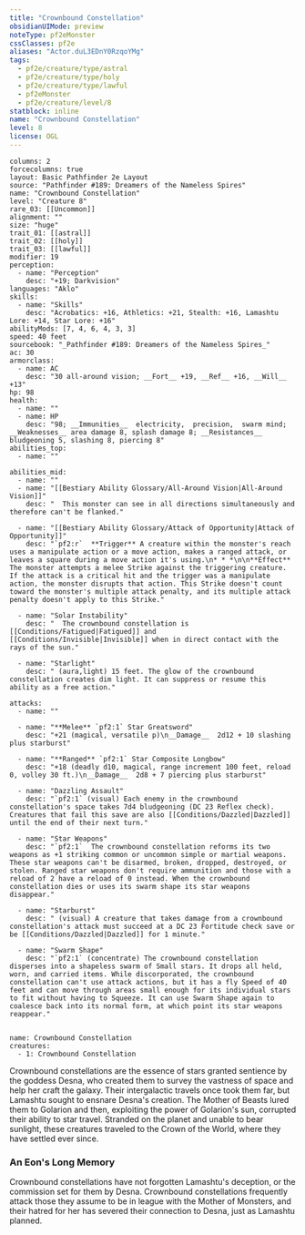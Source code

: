 ```yaml
---
title: "Crownbound Constellation"
obsidianUIMode: preview
noteType: pf2eMonster
cssClasses: pf2e
aliases: "Actor.duL3EDnY0RzqoYMg" 
tags:
  - pf2e/creature/type/astral
  - pf2e/creature/type/holy
  - pf2e/creature/type/lawful
  - pf2eMonster
  - pf2e/creature/level/8
statblock: inline
name: "Crownbound Constellation"
level: 8
license: OGL
---
```


```statblock
columns: 2
forcecolumns: true
layout: Basic Pathfinder 2e Layout
source: "Pathfinder #189: Dreamers of the Nameless Spires"
name: "Crownbound Constellation"
level: "Creature 8"
rare_03: [[Uncommon]]
alignment: ""
size: "huge"
trait_01: [[astral]]
trait_02: [[holy]]
trait_03: [[lawful]]
modifier: 19
perception:
  - name: "Perception"
    desc: "+19; Darkvision"
languages: "Aklo"
skills:
  - name: "Skills"
    desc: "Acrobatics: +16, Athletics: +21, Stealth: +16, Lamashtu Lore: +14, Star Lore: +16"
abilityMods: [7, 4, 6, 4, 3, 3]
speed: 40 feet
sourcebook: "_Pathfinder #189: Dreamers of the Nameless Spires_"
ac: 30
armorclass:
  - name: AC
    desc: "30 all-around vision; __Fort__ +19, __Ref__ +16, __Will__ +13"
hp: 98
health:
  - name: ""
  - name: HP
    desc: "98; __Immunities__  electricity,  precision,  swarm mind; __Weaknesses__ area damage 8, splash damage 8; __Resistances__ bludgeoning 5, slashing 8, piercing 8"
abilities_top:
  - name: ""

abilities_mid:
  - name: ""
  - name: "[[Bestiary Ability Glossary/All-Around Vision|All-Around Vision]]"
    desc: "  This monster can see in all directions simultaneously and therefore can't be flanked."

  - name: "[[Bestiary Ability Glossary/Attack of Opportunity|Attack of Opportunity]]"
    desc: "`pf2:r`  **Trigger** A creature within the monster's reach uses a manipulate action or a move action, makes a ranged attack, or leaves a square during a move action it's using.\n* * *\n\n**Effect** The monster attempts a melee Strike against the triggering creature. If the attack is a critical hit and the trigger was a manipulate action, the monster disrupts that action. This Strike doesn't count toward the monster's multiple attack penalty, and its multiple attack penalty doesn't apply to this Strike."

  - name: "Solar Instability"
    desc: "  The crownbound constellation is [[Conditions/Fatigued|Fatigued]] and [[Conditions/Invisible|Invisible]] when in direct contact with the rays of the sun."

  - name: "Starlight"
    desc: " (aura,light) 15 feet. The glow of the crownbound constellation creates dim light. It can suppress or resume this ability as a free action."

attacks:
  - name: ""

  - name: "**Melee** `pf2:1` Star Greatsword"
    desc: "+21 (magical, versatile p)\n__Damage__  2d12 + 10 slashing plus starburst"

  - name: "**Ranged** `pf2:1` Star Composite Longbow"
    desc: "+18 (deadly d10, magical, range increment 100 feet, reload 0, volley 30 ft.)\n__Damage__  2d8 + 7 piercing plus starburst"

  - name: "Dazzling Assault"
    desc: "`pf2:1` (visual) Each enemy in the crownbound constellation's space takes 7d4 bludgeoning (DC 23 Reflex check). Creatures that fail this save are also [[Conditions/Dazzled|Dazzled]] until the end of their next turn."

  - name: "Star Weapons"
    desc: "`pf2:1`  The crownbound constellation reforms its two weapons as +1 striking common or uncommon simple or martial weapons. These star weapons can't be disarmed, broken, dropped, destroyed, or stolen. Ranged star weapons don't require ammunition and those with a reload of 2 have a reload of 0 instead. When the crownbound constellation dies or uses its swarm shape its star weapons disappear."

  - name: "Starburst"
    desc: " (visual) A creature that takes damage from a crownbound constellation's attack must succeed at a DC 23 Fortitude check save or be [[Conditions/Dazzled|Dazzled]] for 1 minute."

  - name: "Swarm Shape"
    desc: "`pf2:1` (concentrate) The crownbound constellation disperses into a shapeless swarm of Small stars. It drops all held, worn, and carried items. While discorporated, the crownbound constellation can't use attack actions, but it has a fly Speed of 40 feet and can move through areas small enough for its individual stars to fit without having to Squeeze. It can use Swarm Shape again to coalesce back into its normal form, at which point its star weapons reappear."
 
```

```encounter-table
name: Crownbound Constellation
creatures:
  - 1: Crownbound Constellation
```



Crownbound constellations are the essence of stars granted sentience by the goddess Desna, who created them to survey the vastness of space and help her craft the galaxy. Their intergalactic travels once took them far, but Lamashtu sought to ensnare Desna's creation. The Mother of Beasts lured them to Golarion and then, exploiting the power of Golarion's sun, corrupted their ability to star travel. Stranded on the planet and unable to bear sunlight, these creatures traveled to the Crown of the World, where they have settled ever since.

### An Eon's Long Memory

Crownbound constellations have not forgotten Lamashtu's deception, or the commission set for them by Desna. Crownbound constellations frequently attack those they assume to be in league with the Mother of Monsters, and their hatred for her has severed their connection to Desna, just as Lamashtu planned.
